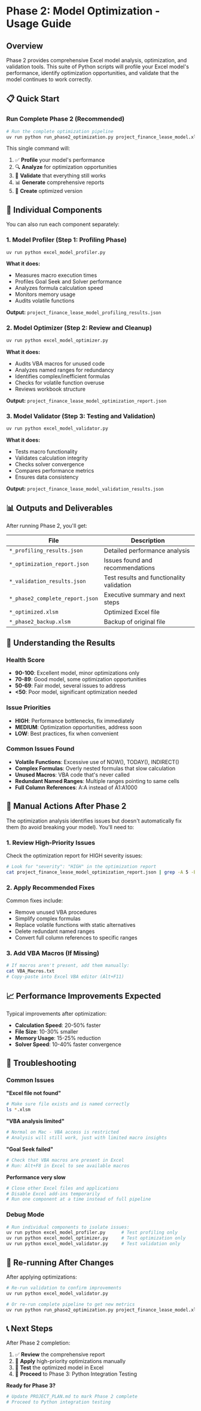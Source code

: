 # Phase 2: Model Optimization - Usage Guide

## Overview

Phase 2 provides comprehensive Excel model analysis, optimization, and validation tools. This suite of Python scripts will profile your Excel model's performance, identify optimization opportunities, and validate that the model continues to work correctly.

## 📋 Quick Start

### Run Complete Phase 2 (Recommended)
```bash
# Run the complete optimization pipeline
uv run python run_phase2_optimization.py project_finance_lease_model.xlsm
```

This single command will:
1. ✅ **Profile** your model's performance 
2. 🔍 **Analyze** for optimization opportunities
3. 🧪 **Validate** that everything still works
4. 📊 **Generate** comprehensive reports
5. 📁 **Create** optimized version

## 🔧 Individual Components

You can also run each component separately:

### 1. Model Profiler (Step 1: Profiling Phase)
```bash
uv run python excel_model_profiler.py
```
**What it does:**
- Measures macro execution times
- Profiles Goal Seek and Solver performance  
- Analyzes formula calculation speed
- Monitors memory usage
- Audits volatile functions

**Output:** `project_finance_lease_model_profiling_results.json`

### 2. Model Optimizer (Step 2: Review and Cleanup)
```bash
uv run python excel_model_optimizer.py
```
**What it does:**
- Audits VBA macros for unused code
- Analyzes named ranges for redundancy
- Identifies complex/inefficient formulas
- Checks for volatile function overuse
- Reviews workbook structure

**Output:** `project_finance_lease_model_optimization_report.json`

### 3. Model Validator (Step 3: Testing and Validation)
```bash
uv run python excel_model_validator.py
```
**What it does:**
- Tests macro functionality 
- Validates calculation integrity
- Checks solver convergence
- Compares performance metrics
- Ensures data consistency

**Output:** `project_finance_lease_model_validation_results.json`

## 📊 Outputs and Deliverables

After running Phase 2, you'll get:

| File | Description |
|------|-------------|
| `*_profiling_results.json` | Detailed performance analysis |
| `*_optimization_report.json` | Issues found and recommendations |
| `*_validation_results.json` | Test results and functionality validation |
| `*_phase2_complete_report.json` | Executive summary and next steps |
| `*_optimized.xlsm` | Optimized Excel file |
| `*_phase2_backup.xlsm` | Backup of original file |

## 🎯 Understanding the Results

### Health Score
- **90-100**: Excellent model, minor optimizations only
- **70-89**: Good model, some optimization opportunities
- **50-69**: Fair model, several issues to address
- **<50**: Poor model, significant optimization needed

### Issue Priorities
- **HIGH**: Performance bottlenecks, fix immediately
- **MEDIUM**: Optimization opportunities, address soon  
- **LOW**: Best practices, fix when convenient

### Common Issues Found
- **Volatile Functions**: Excessive use of NOW(), TODAY(), INDIRECT()
- **Complex Formulas**: Overly nested formulas that slow calculation
- **Unused Macros**: VBA code that's never called
- **Redundant Named Ranges**: Multiple ranges pointing to same cells
- **Full Column References**: A:A instead of A1:A1000

## 🔧 Manual Actions After Phase 2

The optimization analysis identifies issues but doesn't automatically fix them (to avoid breaking your model). You'll need to:

### 1. Review High-Priority Issues
Check the optimization report for HIGH severity issues:
```bash
# Look for "severity": "HIGH" in the optimization report
cat project_finance_lease_model_optimization_report.json | grep -A 5 -B 5 "HIGH"
```

### 2. Apply Recommended Fixes
Common fixes include:
- Remove unused VBA procedures
- Simplify complex formulas
- Replace volatile functions with static alternatives
- Delete redundant named ranges
- Convert full column references to specific ranges

### 3. Add VBA Macros (If Missing)
```bash
# If macros aren't present, add them manually:
cat VBA_Macros.txt
# Copy-paste into Excel VBA editor (Alt+F11)
```

## 📈 Performance Improvements Expected

Typical improvements after optimization:
- **Calculation Speed**: 20-50% faster
- **File Size**: 10-30% smaller
- **Memory Usage**: 15-25% reduction
- **Solver Speed**: 10-40% faster convergence

## 🚨 Troubleshooting

### Common Issues

**"Excel file not found"**
```bash
# Make sure file exists and is named correctly
ls *.xlsm
```

**"VBA analysis limited"** 
```bash
# Normal on Mac - VBA access is restricted
# Analysis will still work, just with limited macro insights
```

**"Goal Seek failed"**
```bash
# Check that VBA macros are present in Excel
# Run: Alt+F8 in Excel to see available macros
```

**Performance very slow**
```bash
# Close other Excel files and applications
# Disable Excel add-ins temporarily
# Run one component at a time instead of full pipeline
```

### Debug Mode
```bash
# Run individual components to isolate issues:
uv run python excel_model_profiler.py      # Test profiling only
uv run python excel_model_optimizer.py     # Test optimization only  
uv run python excel_model_validator.py     # Test validation only
```

## 🔄 Re-running After Changes

After applying optimizations:
```bash
# Re-run validation to confirm improvements
uv run python excel_model_validator.py

# Or re-run complete pipeline to get new metrics
uv run python run_phase2_optimization.py project_finance_lease_model.xlsm
```

## 📞 Next Steps

After Phase 2 completion:
1. ✅ **Review** the comprehensive report  
2. 🔧 **Apply** high-priority optimizations manually
3. 🧪 **Test** the optimized model in Excel
4. 🚀 **Proceed** to Phase 3: Python Integration Testing

**Ready for Phase 3?** 
```bash
# Update PROJECT_PLAN.md to mark Phase 2 complete
# Proceed to Python integration testing
```